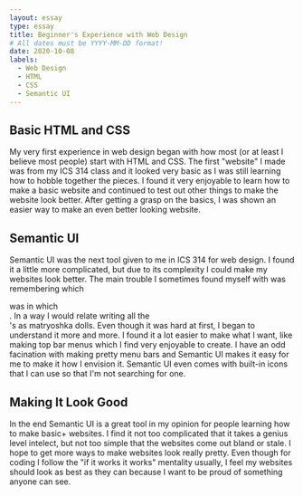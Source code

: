 ```yaml
---
layout: essay
type: essay
title: Beginner's Experience with Web Design
# All dates must be YYYY-MM-DD format!
date: 2020-10-08
labels:
  - Web Design
  - HTML
  - CSS
  - Semantic UI
---
```


## Basic HTML and CSS

My very first experience in web design began with how most (or at least I believe most people) start with HTML and CSS. The first "website" I made was from my ICS 314 class and it looked very basic as I was still learning how to hobble together the pieces. I found it very enjoyable to learn how to make a basic website and continued to test out other things to make the website look better. After getting a grasp on the basics, I was shown an easier way to make an even better looking website.

## Semantic UI

Semantic UI was the next tool given to me in ICS 314 for web design. I found it a little more complicated, but due to its complexity I could make my websites look better. The main trouble I sometimes found myself with was remembering which <div> was in which <div>. In a way I would relate writing all the <div>'s as matryoshka dolls. Even though it was hard at first, I began to understand it more and more. I found it a lot easier to make what I want, like making top bar menus which I find very enjoyable to create. I have an odd facination with making pretty menu bars and Semantic UI makes it easy for me to make it how I envision it. Semantic UI even comes with built-in icons that I can use so that I'm not searching for one.

## Making It Look Good

In the end Semantic UI is a great tool in my opinion for people learning how to make basic+ websites. I find it not too complicated that it takes a genius level intelect, but not too simple that the websites come out bland or stale. I hope to get more ways to make websites look really pretty. Even though for coding I follow the "if it works it works" mentality usually, I feel my websites should look as best as they can because I want to be proud of something anyone can see.
